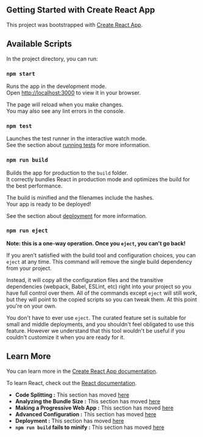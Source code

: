 ## Getting Started with Create React App

This project was bootstrapped with [Create React App](https://github.com/facebook/create-react-app).

## Available Scripts

In the project directory, you can run:

### `npm start`

Runs the app in the development mode.\
Open [http://localhost:3000](http://localhost:3000) to view it in your browser.

The page will reload when you make changes.\
You may also see any lint errors in the console.

### `npm test`

Launches the test runner in the interactive watch mode.\
See the section about [running tests](https://facebook.github.io/create-react-app/docs/running-tests) for more information.

### `npm run build`

Builds the app for production to the `build` folder.\
It correctly bundles React in production mode and optimizes the build for the best performance.

The build is minified and the filenames include the hashes.\
Your app is ready to be deployed!

See the section about [deployment](https://facebook.github.io/create-react-app/docs/deployment) for more information.

### `npm run eject`

**Note: this is a one-way operation. Once you `eject`, you can't go back!**

If you aren't satisfied with the build tool and configuration choices, you can `eject` at any time. This command will remove the single build dependency from your project.

Instead, it will copy all the configuration files and the transitive dependencies (webpack, Babel, ESLint, etc) right into your project so you have full control over them. All of the commands except `eject` will still work, but they will point to the copied scripts so you can tweak them. At this point you're on your own.

You don't have to ever use `eject`. The curated feature set is suitable for small and middle deployments, and you shouldn't feel obligated to use this feature. However we understand that this tool wouldn't be useful if you couldn't customize it when you are ready for it.

## Learn More

You can learn more in the [Create React App documentation](https://facebook.github.io/create-react-app/docs/getting-started).

To learn React, check out the [React documentation](https://reactjs.org/).

- **Code Splitting :** This section has moved [here](https://facebook.github.io/create-react-app/docs/code-splitting)
- **Analyzing the Bundle Size :** This section has moved [here](https://facebook.github.io/create-react-app/docs/analyzing-the-bundle-size)
- **Making a Progressive Web App :** This section has moved [here](https://facebook.github.io/create-react-app/docs/making-a-progressive-web-app)
- **Advanced Configuration :** This section has moved [here](https://facebook.github.io/create-react-app/docs/advanced-configuration)
- **Deployment :** This section has moved [here](https://facebook.github.io/create-react-app/docs/deployment)
- **`npm run build` fails to minify :** This section has moved [here](https://facebook.github.io/create-react-app/docs/troubleshooting#npm-run-build-fails-to-minify)
